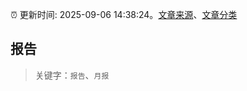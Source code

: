 :alarm_clock: 更新时间: 2025-09-06 14:38:24。[文章来源](/README.md)、[文章分类](/TAGS.md)

## 报告


> 关键字：`报告`、`月报`



